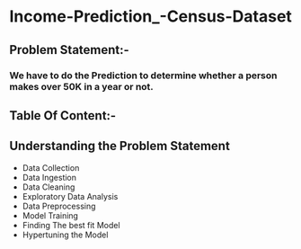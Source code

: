 # Income-Prediction_-Census-Dataset
## Problem Statement:-
### We have to do the Prediction to determine whether a person makes over 50K in a year or not.
## Table Of Content:-
## Understanding the Problem Statement
- Data Collection
- Data Ingestion
- Data Cleaning
- Exploratory Data Analysis
- Data Preprocessing
- Model Training
- Finding The best fit Model
- Hypertuning the Model
